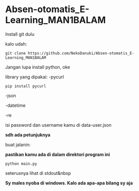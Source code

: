 # Absen-otomatis_E-Learning_MAN1BALAM

Install git dulu

kalo udah:

`git clone https://github.com/NekoDanuki/Absen-otomatis_E-Learning_MAN1BALAM`

Jangan lupa install python, oke


library yang dipakai:
-pycurl

`pip install pycurl`

-json

-datetime

-re
  

isi password dan username kamu di data-user.json

**sdh ada petunjuknya**

buat jalanin:

**pastikan kamu ada di dalam direktori program ini**

`python main.py`

seterusnya lihat di stdout&nbsp


**Sy males nyoba di windows. Kalo ada apa-apa bilang sy aja**
